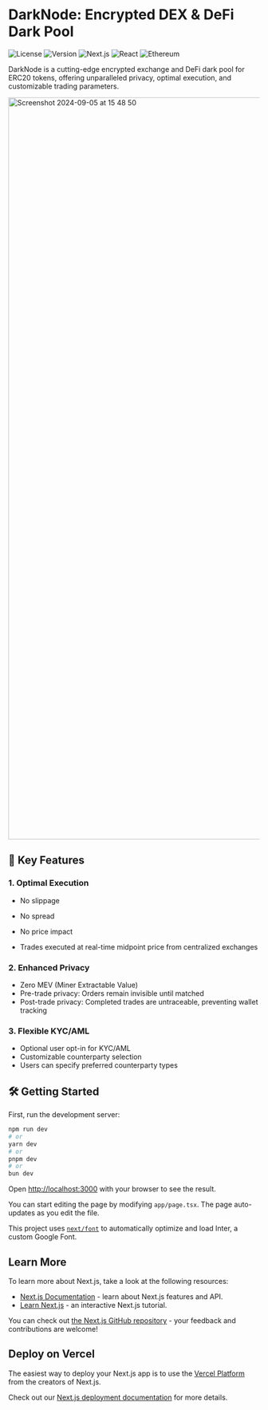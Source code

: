 # DarkNode: Encrypted DEX & DeFi Dark Pool

![License](https://img.shields.io/badge/license-MIT-blue.svg)
![Version](https://img.shields.io/badge/version-1.0.0-brightgreen.svg)
![Next.js](https://img.shields.io/badge/Next.js-13.0+-blueviolet.svg)
![React](https://img.shields.io/badge/React-18.0+-blue.svg)
![Ethereum](https://img.shields.io/badge/Ethereum-ERC20-3C3C3D.svg)

DarkNode is a cutting-edge encrypted exchange and DeFi dark pool for ERC20 tokens, offering unparalleled privacy, optimal execution, and customizable trading parameters.

<img width="1488" alt="Screenshot 2024-09-05 at 15 48 50" src="https://github.com/user-attachments/assets/29be4b7e-5689-46e5-87c0-089a99b6ee03">

## 🚀 Key Features

### 1. Optimal Execution
- No slippage
- No spread
- No price impact

- Trades executed at real-time midpoint price from centralized exchanges

### 2. Enhanced Privacy
- Zero MEV (Miner Extractable Value)
- Pre-trade privacy: Orders remain invisible until matched
- Post-trade privacy: Completed trades are untraceable, preventing wallet tracking

### 3. Flexible KYC/AML
- Optional user opt-in for KYC/AML
- Customizable counterparty selection
- Users can specify preferred counterparty types

## 🛠 Getting Started

First, run the development server:

```bash
npm run dev
# or
yarn dev
# or
pnpm dev
# or
bun dev
```

Open [http://localhost:3000](http://localhost:3000) with your browser to see the result.

You can start editing the page by modifying `app/page.tsx`. The page auto-updates as you edit the file.

This project uses [`next/font`](https://nextjs.org/docs/basic-features/font-optimization) to automatically optimize and load Inter, a custom Google Font.

## Learn More

To learn more about Next.js, take a look at the following resources:

- [Next.js Documentation](https://nextjs.org/docs) - learn about Next.js features and API.
- [Learn Next.js](https://nextjs.org/learn) - an interactive Next.js tutorial.

You can check out [the Next.js GitHub repository](https://github.com/vercel/next.js/) - your feedback and contributions are welcome!

## Deploy on Vercel

The easiest way to deploy your Next.js app is to use the [Vercel Platform](https://vercel.com/new?utm_medium=default-template&filter=next.js&utm_source=create-next-app&utm_campaign=create-next-app-readme) from the creators of Next.js.

Check out our [Next.js deployment documentation](https://nextjs.org/docs/deployment) for more details.

